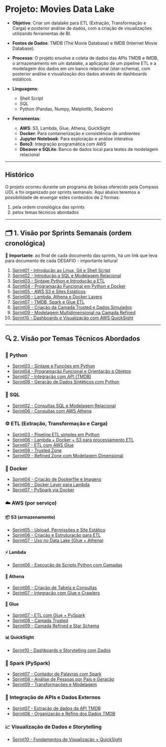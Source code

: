 # Projeto: Movies Data Lake

- **Objetivo**: Criar um datalake para ETL (Extração, Transformação e Carga) e posterior análise de dados, com a criação de visualizações utilizando ferramentas de BI.
- **Fontes de Dados**: TMDB (The Movie Database) e IMDB (Internet Movie Database).
- **Processo**: O projeto envolve a coleta de dados das APIs TMDB e IMDB, o armazenamento em um datalake, a aplicação de um pipeline ETL e a modelagem dos dados em um banco relacional (star-schema), com posterior análise e visualização dos dados através de dashboards estáticos.
- **Linguagens**: 
   - Shell Script
   - SQL
   - Python (Pandas, Numpy, Matplotlib, Seaborn) 
   
- **Ferramentas**:
   - **AWS**: S3, Lambda, Glue, Athena, QuickSight
   - **Docker**: Para containerização e consistência de ambientes
   - **Jupyter Notebook**: Para exploração e análise interativa
   - **Boto3**: Integração programática com AWS
   - **Dbeaver e SQLite**: Banco de dados local para testes de modelagem relacional 




---
## Histórico
O projeto ocorreu durante um programa de bolsas oferecido pela Compass UOL e foi organizado por sprints semanais. Aqui abaixo teremos a possibilidade de enxergar estes conteúdos de 2 formas:

1. pela ordem cronológica das sprints
2. pelos temas técnicos abordados
---

## 🗂️ 1. Visão por Sprints Semanais (ordem cronológica)

📢 **Importante**: ao final de cada documento das sprints, há um link que leva para documento de cada DESAFIO - importante leitura!

01. [Sprint01 - Introdução ao Linux, Git e Shell Script](Sprint01/README.md)  
02. [Sprint02 - Introdução a SQL e Modelagem Relacional](Sprint02/README.md)  
03. [Sprint03 - Sintaxe Python e Introdução a ETL](Sprint03/README.md)  
04. [Sprint04 - Programação Funcional em Python e Docker](Sprint04/README.md)  
05. [Sprint05 - AWS S3 e Sites Estáticos](Sprint05/README.md)  
06. [Sprint06 - Lambda, Athena e Docker Layers](Sprint06/README.md)  
07. [Sprint07 - TMDB, Spark e Glue ETL](Sprint07/README.md)  
08. [Sprint08 - Criação da Camada Trusted e Dados Simulados](Sprint08/README.md)  
09. [Sprint09 - Modelagem Multidimensional na Camada Refined](Sprint09/README.md)  
10. [Sprint10 - Dashboards e Visualização com AWS QuickSight](Sprint10/README.md)  

---

## 🔍 2. Visão por Temas Técnicos Abordados

### 🐍 Python
- [Sprint03 - Sintaxe e Funções em Python](Sprint03/README.md)
- [Sprint04 - Programação Funcional e Orientação a Objetos](Sprint04/README.md)
- [Sprint07 - Integração com API (TMDB)](Sprint07/README.md)
- [Sprint08 - Geração de Dados Sintéticos com Python](Sprint08/README.md)

### 🧮 SQL
- [Sprint02 - Consultas SQL e Modelagem Relacional](Sprint02/README.md)
- [Sprint06 - Consultas com AWS Athena](Sprint06/README.md)

### ⚙️ ETL (Extração, Transformação e Carga)
- [Sprint03 - Pipeline ETL simples em Python](Sprint03/README.md)
- [Sprint06 - Lambda + Docker + S3 para processamento ETL](Sprint06/README.md)
- [Sprint07 - ETL com AWS Glue](Sprint07/README.md)
- [Sprint08 - Trusted Zone](Sprint08/README.md)
- [Sprint09 - Refined Zone com Modelagem Dimensional](Sprint09/README.md)

### 🐳 Docker
- [Sprint04 - Criação de Dockerfile e Imagens](Sprint04/README.md)
- [Sprint06 - Docker Layer para Lambda](Sprint06/README.md)
- [Sprint07 - PySpark via Docker](Sprint07/README.md)

### ☁️ AWS (por serviço)

#### 📦 S3 (armazenamento)
- [Sprint05 - Upload, Permissões e Site Estático](Sprint05/README.md)
- [Sprint06 - Criação e Estruturação para ETL](Sprint06/README.md)
- [Sprint07 - Uso no Data Lake (Glue + Athena)](Sprint07/README.md)

#### ⚡ Lambda
- [Sprint06 - Execução de Scripts Python com Camadas](Sprint06/README.md)

#### 🦉 Athena
- [Sprint06 - Criação de Tabela e Consultas](Sprint06/README.md)
- [Sprint07 - Integração com Glue e Crawlers](Sprint07/README.md)

#### 🧪 Glue
- [Sprint07 - ETL com Glue + PySpark](Sprint07/README.md)
- [Sprint08 - Camada Trusted](Sprint08/README.md)
- [Sprint09 - Camada Refined e Star Schema](Sprint09/README.md)

#### 📊 QuickSight
- [Sprint10 - Dashboards e Storytelling com Dados](Sprint10/README.md)

### 🔄 Spark (PySpark)
- [Sprint07 - Contador de Palavras com Spark](Sprint07/README.md)
- [Sprint08 - Análise de Pessoas por País e Geração](Sprint08/README.md)
- [Sprint09 - Transformações e Modelagem](Sprint09/README.md)

### 🔌 Integração de APIs e Dados Externos
- [Sprint07 - Extração de dados da API TMDB](Sprint07/README.md)
- [Sprint08 - Organização e Refino dos Dados TMDB](Sprint08/README.md)

### 📈 Visualização de Dados e Storytelling
- [Sprint10 - Fundamentos de Visualização + QuickSight](Sprint10/README.md)